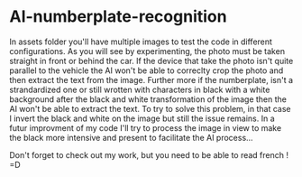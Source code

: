 # AI-numberplate-recognition

In assets folder you'll have multiple images to test the code in different configurations. As you will see by experimenting, the photo must be taken straight in front or behind the car. If the device that take the photo isn't quite parallel to the vehicle the AI won't be able to correclty crop the photo and then extract the text from the image.
Further more if the numberplate, isn't a strandardized one or still wrotten with characters in black with a white background after the black and white transformation of the image then the AI won't be able to extract the text.
To try to solve this problem, in that case I invert the black and white on the image but still the issue remains. 
In a futur improvment of my code I'll try to process the image in view to make the black more intensive and present to facilitate the AI process...

Don't forget to check out my work, but you need to be able to read french ! =D
